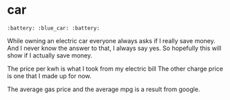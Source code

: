 # car
	:battery: :blue_car: :battery: 
While owning an electric car everyone always asks if I really save money. And I never know the answer to that, I always say yes. So hopefully this will show if I actually save money.

The price per kwh is what I took from my electric bill
The other charge price is one that I made up for now.

The average gas price and the average mpg is a result from google. 